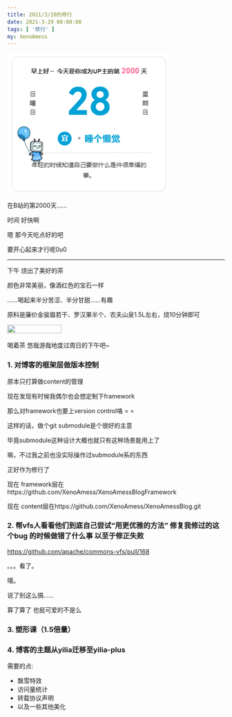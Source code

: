 ```yaml
---
title: 2021/3/28的修行
date: 2021-3-29 00:00:00
tags: [ '修行' ]
my: XenoAmess
---
```


![B站2000天](/resources/20210328修行/B站2000天.png)

在B站的第2000天……

时间 好快啊

嗯 那今天吃点好的吧

要开心起来才行呢0u0

-----

下午 烧出了美好的茶

颜色非常美丽，像酒红色的宝石一样

……喝起来半分苦涩、半分甘甜……有趣

原料是廉价金骏眉若干、罗汉果半个、农夫山泉1.5L左右，烧10分钟即可

<img src="/resources/20210328修行/美好的茶.jpg" width="50%" height="50%">

喝着茶 悠哉游哉地度过周日的下午吧~

### 1. 对博客的框架层做版本控制

原本只打算做content的管理

现在发现有时候我偶尔也会想定制下framework

那么对framework也要上version control咯 = =

这样的话，做个git submodule是个很好的主意

毕竟submodule这种设计大概也就只有这种场景能用上了

嘛，不过我之前也没实际操作过submodule系的东西

正好作为修行了

现在 framework层在https://github.com/XenoAmess/XenoAmessBlogFramework

现在 content层在https://github.com/XenoAmess/XenoAmessBlog.git

### 2. 帮vfs人看看他们到底自己尝试“用更优雅的方法” 修复我修过的这个bug 的时候做错了什么事 以至于修正失败

https://github.com/apache/commons-vfs/pull/168

。。。看了。

噗。

说了别这么搞……

算了算了 也挺可爱的不是么

### 3. 塑形课（1.5倍量）

### 4. 博客的主题从yilia迁移至yilia-plus

需要的点:

- 飘雪特效
- 访问量统计
- 转载协议声明
- 以及一些其他美化
